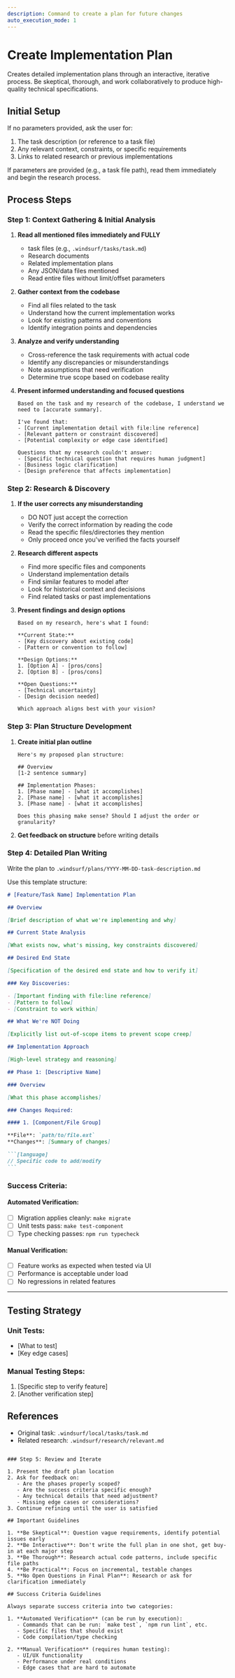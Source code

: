 ```yaml
---
description: Command to create a plan for future changes
auto_execution_mode: 1
---
```


# Create Implementation Plan

Creates detailed implementation plans through an interactive, iterative process. Be skeptical, thorough, and work collaboratively to produce high-quality technical specifications.

## Initial Setup

If no parameters provided, ask the user for:

1. The task description (or reference to a task file)
2. Any relevant context, constraints, or specific requirements
3. Links to related research or previous implementations

If parameters are provided (e.g., a task file path), read them immediately and begin the research process.

## Process Steps

### Step 1: Context Gathering & Initial Analysis

1. **Read all mentioned files immediately and FULLY**
   - task files (e.g., `.windsurf/tasks/task.md`)
   - Research documents
   - Related implementation plans
   - Any JSON/data files mentioned
   - Read entire files without limit/offset parameters

2. **Gather context from the codebase**
   - Find all files related to the task
   - Understand how the current implementation works
   - Look for existing patterns and conventions
   - Identify integration points and dependencies

3. **Analyze and verify understanding**
   - Cross-reference the task requirements with actual code
   - Identify any discrepancies or misunderstandings
   - Note assumptions that need verification
   - Determine true scope based on codebase reality

4. **Present informed understanding and focused questions**

   ```
   Based on the task and my research of the codebase, I understand we need to [accurate summary].

   I've found that:
   - [Current implementation detail with file:line reference]
   - [Relevant pattern or constraint discovered]
   - [Potential complexity or edge case identified]

   Questions that my research couldn't answer:
   - [Specific technical question that requires human judgment]
   - [Business logic clarification]
   - [Design preference that affects implementation]
   ```

### Step 2: Research & Discovery

1. **If the user corrects any misunderstanding**
   - DO NOT just accept the correction
   - Verify the correct information by reading the code
   - Read the specific files/directories they mention
   - Only proceed once you've verified the facts yourself

2. **Research different aspects**
   - Find more specific files and components
   - Understand implementation details
   - Find similar features to model after
   - Look for historical context and decisions
   - Find related tasks or past implementations

3. **Present findings and design options**

   ```
   Based on my research, here's what I found:

   **Current State:**
   - [Key discovery about existing code]
   - [Pattern or convention to follow]

   **Design Options:**
   1. [Option A] - [pros/cons]
   2. [Option B] - [pros/cons]

   **Open Questions:**
   - [Technical uncertainty]
   - [Design decision needed]

   Which approach aligns best with your vision?
   ```

### Step 3: Plan Structure Development

1. **Create initial plan outline**

   ```
   Here's my proposed plan structure:

   ## Overview
   [1-2 sentence summary]

   ## Implementation Phases:
   1. [Phase name] - [what it accomplishes]
   2. [Phase name] - [what it accomplishes]
   3. [Phase name] - [what it accomplishes]

   Does this phasing make sense? Should I adjust the order or granularity?
   ```

2. **Get feedback on structure** before writing details

### Step 4: Detailed Plan Writing

Write the plan to `.windsurf/plans/YYYY-MM-DD-task-description.md`

Use this template structure:

````markdown
# [Feature/Task Name] Implementation Plan

## Overview

[Brief description of what we're implementing and why]

## Current State Analysis

[What exists now, what's missing, key constraints discovered]

## Desired End State

[Specification of the desired end state and how to verify it]

### Key Discoveries:

- [Important finding with file:line reference]
- [Pattern to follow]
- [Constraint to work within]

## What We're NOT Doing

[Explicitly list out-of-scope items to prevent scope creep]

## Implementation Approach

[High-level strategy and reasoning]

## Phase 1: [Descriptive Name]

### Overview

[What this phase accomplishes]

### Changes Required:

#### 1. [Component/File Group]

**File**: `path/to/file.ext`
**Changes**: [Summary of changes]

```[language]
// Specific code to add/modify
```
````

### Success Criteria:

#### Automated Verification:

- [ ] Migration applies cleanly: `make migrate`
- [ ] Unit tests pass: `make test-component`
- [ ] Type checking passes: `npm run typecheck`

#### Manual Verification:

- [ ] Feature works as expected when tested via UI
- [ ] Performance is acceptable under load
- [ ] No regressions in related features

---

## Testing Strategy

### Unit Tests:

- [What to test]
- [Key edge cases]

### Manual Testing Steps:

1. [Specific step to verify feature]
2. [Another verification step]

## References

- Original task: `.windsurf/local/tasks/task.md`
- Related research: `.windsurf/research/relevant.md`

```

### Step 5: Review and Iterate

1. Present the draft plan location
2. Ask for feedback on:
   - Are the phases properly scoped?
   - Are the success criteria specific enough?
   - Any technical details that need adjustment?
   - Missing edge cases or considerations?
3. Continue refining until the user is satisfied

## Important Guidelines

1. **Be Skeptical**: Question vague requirements, identify potential issues early
2. **Be Interactive**: Don't write the full plan in one shot, get buy-in at each major step
3. **Be Thorough**: Research actual code patterns, include specific file paths
4. **Be Practical**: Focus on incremental, testable changes
5. **No Open Questions in Final Plan**: Research or ask for clarification immediately

## Success Criteria Guidelines

Always separate success criteria into two categories:

1. **Automated Verification** (can be run by execution):
   - Commands that can be run: `make test`, `npm run lint`, etc.
   - Specific files that should exist
   - Code compilation/type checking

2. **Manual Verification** (requires human testing):
   - UI/UX functionality
   - Performance under real conditions
   - Edge cases that are hard to automate
```
